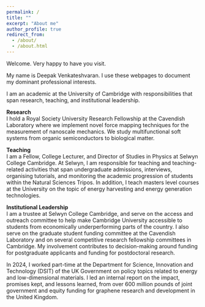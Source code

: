 ```yaml
---
permalink: /
title: ""
excerpt: "About me"
author_profile: true
redirect_from: 
  - /about/
  - /about.html
---
```



Welcome. Very happy to have you visit.  

My name is Deepak Venkateshvaran. I use these webpages to document my dominant professional interests.  

I am an academic at the University of Cambridge with responsibilities that span research, teaching, and institutional leadership. 

**Research**   
I hold a Royal Society University Research Fellowship at the Cavendish Laboratory where we implement novel force mapping techniques for the measurement of nanoscale mechanics. We study multifunctional soft systems from organic semiconductors to biological matter.

**Teaching**  
I am a Fellow, College Lecturer, and Director of Studies in Physics at Selwyn College Cambridge. At Selwyn, I am responsible for teaching and teaching-related activities that span undergraduate admissions, interviews, organising tutorials, and monitoring the academic progression of students within the Natural Sciences Tripos. In addition, I teach masters level courses at the University on the topic of energy harvesting and energy generation technologies.

**Institutional Leadership**  
I am a trustee at Selwyn College Cambridge, and serve on the access and outreach committee to help make Cambridge University accessible to students from economically underperforming parts of the country. I also serve on the graduate student funding committee at the Cavendish Laboratory and on several competitive research fellowship committees in Cambridge. My involvement contributes to decision-making around funding for postgraduate applicants and funding for postdoctoral research.  

In 2024, I worked part-time at the Department for Science, Innovation and Technology (DSIT) of the UK Government on policy topics related to energy and low-dimensional materials. I led an internal report on the impact, promises kept, and lessons learned, from over 600 million pounds of joint government and equity funding for graphene research and development in the United Kingdom.

